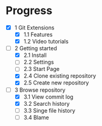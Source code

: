 Progress
========

- [x] 1 Git Extensions
  - [x] 1.1 Features
  - [x] 1.2 Video tutorials
- [ ] 2 Getting started
  - [x] 2.1 Install
  - [ ] 2.2 Settings
  - [ ] 2.3 Start Page
  - [x] 2.4 Clone existing repository
  - [x] 2.5 Create new repository
- [ ] 3 Browse repository
  - [x] 3.1 View commit log
  - [x] 3.2 Search history
  - [ ] 3.3 Singe file history
  - [ ] 3.4 Blame
